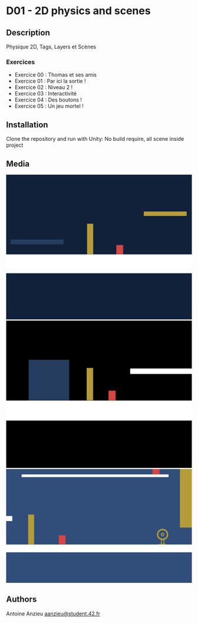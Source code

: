 # D01 - 2D physics and scenes

## Description

Physique 2D, Tags, Layers et Scènes

### Exercices

- Exercice 00 : Thomas et ses amis
- Exercice 01 : Par ici la sortie ! 
- Exercice 02 : Niveau 2 ! 
- Exercice 03 : Interactivité 
- Exercice 04 : Des boutons ! 
- Exercice 05 : Un jeu mortel ! 

## Installation

Clone the repository and run with Unity:
No build require, all scene inside project

## Media

![screen1](ScreenShot/screen1.png)
![screen2](ScreenShot/screen2.png)
![screen3](ScreenShot/screen3.png)

## Authors

Antoine Anzieu
aanzieu@student.42.fr
